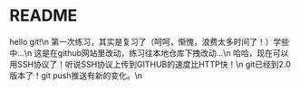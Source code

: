 # README

hello git!\n
第一次练习，其实是复习了（呵呵，惭愧，浪费太多时间了！）学些中...\n
这是在github网站里改动，练习往本地仓库下拽改动...\n
哈哈，现在可以用SSH协议了！听说SSH协议上传到GITHUB的速度比HTTP快！\n
git已经到2.0版本了！git push推送有新的变化。\n
